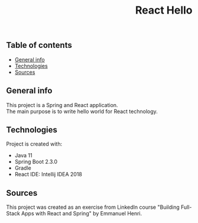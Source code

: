 <h1 align="right">React Hello</h1><br>

## Table of contents
* [General info](#general-info)
* [Technologies](#technologies)
* [Sources](#sources)

## General info
This project is a Spring and React application.  
The main purpose is to write hello world for React technology.  

## Technologies
Project is created with:
* Java 11
* Spring Boot 2.3.0
* Gradle
* React
IDE: Intellij IDEA 2018

## Sources
This project was created as an exercise from LinkedIn course "Building Full-Stack Apps with React and Spring" by Emmanuel Henri.
